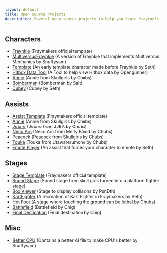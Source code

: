 ```yaml
---
layout: default
title: Open Source Projects
description: Several open source projects to help you learn fraytools from existing examples
---
```


## Characters
- [Fraynkie](https://cdn.mcleodgaming.com/fraytools/downloads/17745ac3/fraymakers-character-template-0.1.4.zip) (Fraymakers official template)
- [MultiversusFraynkie](https://drive.google.com/file/d/1sQLuVh10P-GMW39pY5D5OFSeeJXabsh-/view) (A version of Fraynkie that implements Multiversus Mechanics by Snuffysam)
- [Template](https://github.com/Sethbones/Fraymakers-Workshop-Source-Repo/tree/main/Characters/Template%20(Beta)) (An early template character made before Fraynkie by Seth)
- [Hitbox Data Tool](https://cdn.discordapp.com/attachments/1113595183733420142/1113596203075113120/Frame_Data_and_Hitbox_Data_Source_File.zip) (A Tool to help view Hitbox data by Opengunner)
- [Annie](https://github.com/aJewelofRarity/FraymakersProjects/tree/master/Characters/AnnieCharacter) (Annie from Skullgirls by Chubs)
- [Bomberman](https://drive.google.com/file/d/1wS34f1HFs3mZeUpAxUKdHGSACERFdEH4/view?usp=sharing) (Bomberman by Salt)
- [Cubey](https://github.com/Sethbones/Fraymakers-Workshop-Source-Repo/tree/main/Characters/Cubey) (Cubey by Seth)

## Assists
- [Assist Template](https://cdn.mcleodgaming.com/fraytools/downloads/17745ac3/fraymakers-assist-template-0.1.3.zip) (Fraymakers official template)
- [Annie](https://github.com/aJewelofRarity/FraymakersProjects/tree/master/Assists/Annie) (Annie from Skullgirls by Chubs)
- [Jotaro](https://github.com/aJewelofRarity/FraymakersProjects/tree/master/Assists/Jotaro) (Jotaro from JJBA by Chubs)
- [Neco Arc](https://github.com/aJewelofRarity/FraymakersProjects/tree/master/Assists/NecoArc) (Neco Arc from Melty Blood by Chubs)
- [Peacock](https://github.com/aJewelofRarity/FraymakersProjects/tree/master/Assists/Peacock) (Peacock from Skullgirls by Chubs)
- [Touka](https://github.com/aJewelofRarity/FraymakersProjects/tree/master/Assists/Touka) (Touka from Utawarerumono by Chubs)
- [Emote Player](https://github.com/Sethbones/Fraymakers-Workshop-Source-Repo/tree/main/Misc/Emote%20Player) (An assist that forces your character to emote by Seth)

## Stages
- [Stage Template](https://cdn.mcleodgaming.com/fraytools/downloads/17745ac3/fraymakers-stage-template-0.1.0.zip) (Fraymakers official template)
- [Sound Stage](https://github.com/aJewelofRarity/FraymakersProjects/tree/master/Stages/SoundStageNew) (Sound stage from skull girls turned into a platform fighter stage)
- [Box Viewer](https://github.com/PsnDth/BoxViewer) (Stage to display collisions by PsnDth)
- [KartFighter](https://github.com/Sethbones/Fraymakers-Workshop-Source-Repo/tree/main/Stages/KartFighter) (A recreation of Kart Fighter in Fraymakers by Seth)
- [Hot Foot](https://github.com/aJewelofRarity/FraymakersProjects/tree/master/Stages/FloorIsLava) (A stage where touching the ground can be lethal by Chubs)
- [Battlefield](https://github.com/Chig00/Fraymakers/tree/main/Battlefield) (Battlefield by Chig)
- [Final Destination](https://github.com/Chig00/Fraymakers/tree/main/Final%20Destination) (Final destination by Chig)

## Misc
- [Better CPU](https://drive.google.com/file/d/1T14Z72PwVzYPEohmvGtYq8cYYXFCTU1N/view?usp=sharing) (Contains a better AI file to make CPU's better by Snuffysam)
